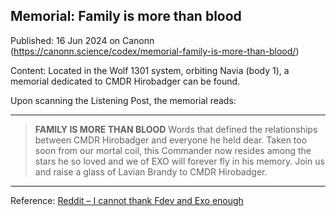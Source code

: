 ## Memorial: Family is more than blood

Published: 16 Jun 2024 on Canonn (https://canonn.science/codex/memorial-family-is-more-than-blood/)

Content: Located in the Wolf 1301 system, orbiting Navia (body 1), a memorial dedicated to CMDR Hirobadger can be found.

Upon scanning the Listening Post, the memorial reads:

* * *

> 
> **FAMILY IS MORE THAN BLOOD**
> Words that defined the relationships between CMDR Hirobadger and everyone he held dear. Taken too soon from our mortal coil, this
> Commander now resides among the stars he so loved and we of EXO will forever fly in his memory. Join us and raise a glass of Lavian Brandy to CMDR Hirobadger.

* * *

Reference: [Reddit – I cannot thank Fdev and Exo enough](https://www.reddit.com/r/EliteDangerous/comments/8i1tnf/i_cannot_thank_fdev_and_exo_enough_last_monday_i/)